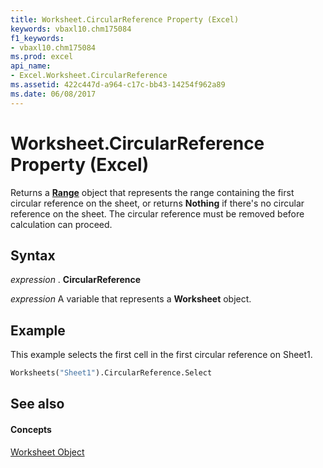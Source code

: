 ```yaml
---
title: Worksheet.CircularReference Property (Excel)
keywords: vbaxl10.chm175084
f1_keywords:
- vbaxl10.chm175084
ms.prod: excel
api_name:
- Excel.Worksheet.CircularReference
ms.assetid: 422c447d-a964-c17c-bb43-14254f962a89
ms.date: 06/08/2017
---
```



# Worksheet.CircularReference Property (Excel)

Returns a  **[Range](Excel.Range(objec).md)** object that represents the range containing the first circular reference on the sheet, or returns **Nothing** if there's no circular reference on the sheet. The circular reference must be removed before calculation can proceed.


## Syntax

 _expression_ . **CircularReference**

 _expression_ A variable that represents a **Worksheet** object.


## Example

This example selects the first cell in the first circular reference on Sheet1.


```vb
Worksheets("Sheet1").CircularReference.Select
```


## See also


#### Concepts


[Worksheet Object](Excel.Worksheet.md)

